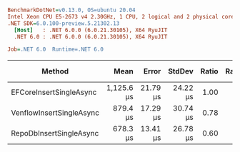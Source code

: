 ``` ini

BenchmarkDotNet=v0.13.0, OS=ubuntu 20.04
Intel Xeon CPU E5-2673 v4 2.30GHz, 1 CPU, 2 logical and 2 physical cores
.NET SDK=6.0.100-preview.5.21302.13
  [Host]   : .NET 6.0.0 (6.0.21.30105), X64 RyuJIT
  .NET 6.0 : .NET 6.0.0 (6.0.21.30105), X64 RyuJIT

Job=.NET 6.0  Runtime=.NET 6.0  

```
|                   Method |       Mean |    Error |   StdDev | Ratio | RatioSD | Gen 0 | Gen 1 | Gen 2 | Allocated |
|------------------------- |-----------:|---------:|---------:|------:|--------:|------:|------:|------:|----------:|
|  EFCoreInsertSingleAsync | 1,125.6 μs | 21.79 μs | 24.22 μs |  1.00 |    0.00 |     - |     - |     - |     16 KB |
| VenflowInsertSingleAsync |   879.4 μs | 17.29 μs | 30.74 μs |  0.78 |    0.03 |     - |     - |     - |      4 KB |
|  RepoDbInsertSingleAsync |   678.3 μs | 13.41 μs | 26.78 μs |  0.60 |    0.03 |     - |     - |     - |      3 KB |
